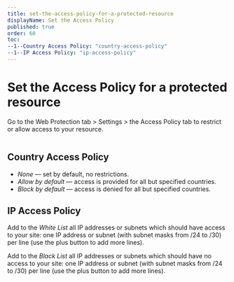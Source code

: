 ```yaml
---
title: set-the-access-policy-for-a-protected-resource
displayName: Set the Access Policy
published: true
order: 60
toc:
--1--Country Access Policy: "country-access-policy"
--1--IP Access Policy: "ip-access-policy"
---
```


# Set the Access Policy for a protected resource

Go to the Web Protection tab > Settings > the Access Policy tab to restrict or allow access to your resource.

<img src="https://support.gcore.com/hc/article_attachments/360002235637/access_policy_2.png" alt="">

## Country Access Policy

- *None* — set by default, no restrictions.
- *Allow by default* — access is provided for all but specified countries.
- *Block by default* — access is denied for all but specified countries.

## IP Access Policy 

Add to the *White List* all IP addresses or subnets which should have access to your site: one IP address or subnet (with subnet masks from /24 to /30) per line (use the plus button to add more lines).

Add to the *Black List* all IP addresses or subnets which should have no access to your site: one IP address or subnet (with subnet masks from /24 to /30) per line (use the plus button to add more lines).